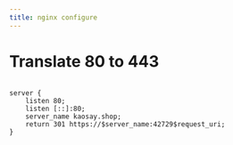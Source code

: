 ```yaml
---
title: nginx configure
---
```


# Translate 80 to 443
```

server {
    listen 80;
    listen [::]:80;
    server_name kaosay.shop;
    return 301 https://$server_name:42729$request_uri;
}

```
